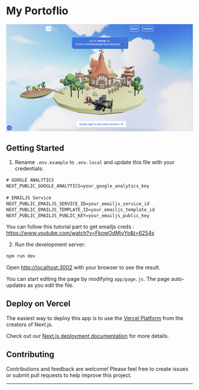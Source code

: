 # My Portoflio

<img src='/public/home-screenshot.png'>

## Getting Started

1. Rename `.env.example` to `.env.local` and update this file with your credentials:

```plaintext
# GOOGLE ANALYTICS
NEXT_PUBLIC_GOOGLE_ANALYTICS=your_google_analytics_key

# EMAILJS Service
NEXT_PUBLIC_EMAILJS_SERVICE_ID=your_emailjs_service_id
NEXT_PUBLIC_EMAILJS_TEMPLATE_ID=your_emailjs_template_id
NEXT_PUBLIC_EMAILJS_PUBLIC_KEY=your_emailjs_public_key
```

You can follow this tutorial part to get emailjs creds : https://www.youtube.com/watch?v=FkowOdMjvYo&t=6254s

2. Run the development server:

```bash
npm run dev
```

Open [http://localhost:3002](http://localhost:3002) with your browser to see the result.

You can start editing the page by modifying `app/page.js`. The page auto-updates as you edit the file.

## Deploy on Vercel

The easiest way to deploy this app is to use the [Vercel Platform](https://vercel.com/new?utm_medium=default-template&filter=next.js&utm_source=create-next-app&utm_campaign=create-next-app-readme) from the creators of Next.js.

Check out our [Next.js deployment documentation](https://nextjs.org/docs/deployment) for more details.

## Contributing

Contributions and feedback are welcome! Please feel free to create issues or submit pull requests to help improve this project.

---